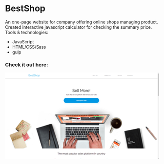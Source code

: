 # BestShop

An one-page website for company offering online shops managing product. Created interactive javascript calculator for checking the summary price.
Tools & technologies:
* JavaScript
* HTML/CSS/Sass
* gulp

### Check it out here:

<a href="https://adamptk.github.io/BestShop/BestShop"><img src="BestShop/assets/BestShop.png" alt="BestShop" /></a>
